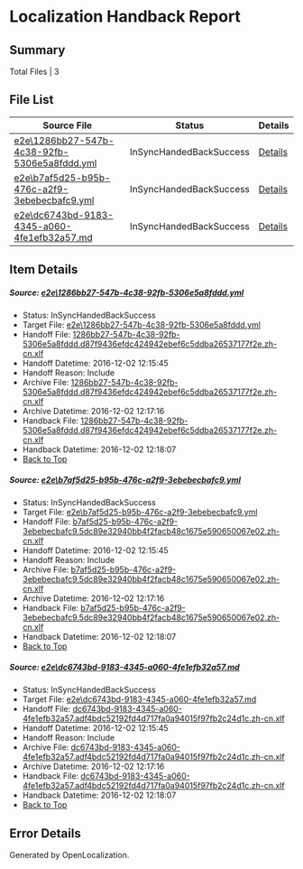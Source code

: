 # <a name='report-top'></a> Localization Handback Report

## Summary
 Total Files | 3

## File List
 Source File | Status | Details 
 ----------- | ------ | ------- 
 [e2e\1286bb27-547b-4c38-92fb-5306e5a8fddd.yml](https://github.com/OpenLocalizationTestOrg/ol-test0/blob/95dd21271db29f398bbb22d92716e2dd81e26c7d/e2e/1286bb27-547b-4c38-92fb-5306e5a8fddd.yml) | InSyncHandedBackSuccess | [Details](#62ff81af3f6e04901c42e4f1100eae5d3b8c90361)
 [e2e\b7af5d25-b95b-476c-a2f9-3ebebecbafc9.yml](https://github.com/OpenLocalizationTestOrg/ol-test0/blob/95dd21271db29f398bbb22d92716e2dd81e26c7d/e2e/b7af5d25-b95b-476c-a2f9-3ebebecbafc9.yml) | InSyncHandedBackSuccess | [Details](#1f7d70f558d59926d0a5fe8c1edb1aa5dcf3c9b12)
 [e2e\dc6743bd-9183-4345-a060-4fe1efb32a57.md](https://github.com/OpenLocalizationTestOrg/ol-test0/blob/95dd21271db29f398bbb22d92716e2dd81e26c7d/e2e/dc6743bd-9183-4345-a060-4fe1efb32a57.md) | InSyncHandedBackSuccess | [Details](#03ee290220c66239cd93cad7ab0cd3f5415ad72d3)

## Item Details
##### <a name='62ff81af3f6e04901c42e4f1100eae5d3b8c90361'></a> Source: [e2e\1286bb27-547b-4c38-92fb-5306e5a8fddd.yml](https://github.com/OpenLocalizationTestOrg/ol-test0/blob/95dd21271db29f398bbb22d92716e2dd81e26c7d/e2e/1286bb27-547b-4c38-92fb-5306e5a8fddd.yml)
* Status: InSyncHandedBackSuccess
* Target File: [e2e\1286bb27-547b-4c38-92fb-5306e5a8fddd.yml](https://github.com/OpenLocalizationTestOrg/ol-test0-zhcn/blob/90ad0b5e378347abe3524c6cf57216f599295e26/e2e/1286bb27-547b-4c38-92fb-5306e5a8fddd.yml)
* Handoff File: [1286bb27-547b-4c38-92fb-5306e5a8fddd.d87f9436efdc424942ebef6c5ddba26537177f2e.zh-cn.xlf](https://github.com/OpenLocalizationTestOrg/ol-test0-handoff/blob/85ab609debe349d9927a551127d10d819808dd71/ol-handoff/OpenLocalizationTestOrg/ol-test0-zhcn/shujia/ht/1286bb27-547b-4c38-92fb-5306e5a8fddd.d87f9436efdc424942ebef6c5ddba26537177f2e.zh-cn.xlf)
* Handoff Datetime: 2016-12-02 12:15:45
* Handoff Reason: Include
* Archive File: [1286bb27-547b-4c38-92fb-5306e5a8fddd.d87f9436efdc424942ebef6c5ddba26537177f2e.zh-cn.xlf](https://github.com/OpenLocalizationTestOrg/ol-test0-handoff/blob/f71479b066d081a39d7d56e9195122028270204c/ol-archive/OpenLocalizationTestOrg/ol-test0-zhcn/shujia/ht/1286bb27-547b-4c38-92fb-5306e5a8fddd.d87f9436efdc424942ebef6c5ddba26537177f2e.zh-cn.xlf)
* Archive Datetime: 2016-12-02 12:17:16
* Handback File: [1286bb27-547b-4c38-92fb-5306e5a8fddd.d87f9436efdc424942ebef6c5ddba26537177f2e.zh-cn.xlf](https://github.com/OpenLocalizationTestOrg/ol-test0-handback/blob/2ba8dae6072f4be2514c6c9cc5de8a326acce280/ol-handback/OpenLocalizationTestOrg/ol-test0-zhcn/shujia/ht/1286bb27-547b-4c38-92fb-5306e5a8fddd.d87f9436efdc424942ebef6c5ddba26537177f2e.zh-cn.xlf)
* Handback Datetime: 2016-12-02 12:18:07
* [Back to Top](#report-top)

##### <a name='1f7d70f558d59926d0a5fe8c1edb1aa5dcf3c9b12'></a> Source: [e2e\b7af5d25-b95b-476c-a2f9-3ebebecbafc9.yml](https://github.com/OpenLocalizationTestOrg/ol-test0/blob/95dd21271db29f398bbb22d92716e2dd81e26c7d/e2e/b7af5d25-b95b-476c-a2f9-3ebebecbafc9.yml)
* Status: InSyncHandedBackSuccess
* Target File: [e2e\b7af5d25-b95b-476c-a2f9-3ebebecbafc9.yml](https://github.com/OpenLocalizationTestOrg/ol-test0-zhcn/blob/90ad0b5e378347abe3524c6cf57216f599295e26/e2e/b7af5d25-b95b-476c-a2f9-3ebebecbafc9.yml)
* Handoff File: [b7af5d25-b95b-476c-a2f9-3ebebecbafc9.5dc89e32940bb4f2facb48c1675e590650067e02.zh-cn.xlf](https://github.com/OpenLocalizationTestOrg/ol-test0-handoff/blob/85ab609debe349d9927a551127d10d819808dd71/ol-handoff/OpenLocalizationTestOrg/ol-test0-zhcn/shujia/ht/b7af5d25-b95b-476c-a2f9-3ebebecbafc9.5dc89e32940bb4f2facb48c1675e590650067e02.zh-cn.xlf)
* Handoff Datetime: 2016-12-02 12:15:45
* Handoff Reason: Include
* Archive File: [b7af5d25-b95b-476c-a2f9-3ebebecbafc9.5dc89e32940bb4f2facb48c1675e590650067e02.zh-cn.xlf](https://github.com/OpenLocalizationTestOrg/ol-test0-handoff/blob/f71479b066d081a39d7d56e9195122028270204c/ol-archive/OpenLocalizationTestOrg/ol-test0-zhcn/shujia/ht/b7af5d25-b95b-476c-a2f9-3ebebecbafc9.5dc89e32940bb4f2facb48c1675e590650067e02.zh-cn.xlf)
* Archive Datetime: 2016-12-02 12:17:16
* Handback File: [b7af5d25-b95b-476c-a2f9-3ebebecbafc9.5dc89e32940bb4f2facb48c1675e590650067e02.zh-cn.xlf](https://github.com/OpenLocalizationTestOrg/ol-test0-handback/blob/2ba8dae6072f4be2514c6c9cc5de8a326acce280/ol-handback/OpenLocalizationTestOrg/ol-test0-zhcn/shujia/ht/b7af5d25-b95b-476c-a2f9-3ebebecbafc9.5dc89e32940bb4f2facb48c1675e590650067e02.zh-cn.xlf)
* Handback Datetime: 2016-12-02 12:18:07
* [Back to Top](#report-top)

##### <a name='03ee290220c66239cd93cad7ab0cd3f5415ad72d3'></a> Source: [e2e\dc6743bd-9183-4345-a060-4fe1efb32a57.md](https://github.com/OpenLocalizationTestOrg/ol-test0/blob/95dd21271db29f398bbb22d92716e2dd81e26c7d/e2e/dc6743bd-9183-4345-a060-4fe1efb32a57.md)
* Status: InSyncHandedBackSuccess
* Target File: [e2e\dc6743bd-9183-4345-a060-4fe1efb32a57.md](https://github.com/OpenLocalizationTestOrg/ol-test0-zhcn/blob/90ad0b5e378347abe3524c6cf57216f599295e26/e2e/dc6743bd-9183-4345-a060-4fe1efb32a57.md)
* Handoff File: [dc6743bd-9183-4345-a060-4fe1efb32a57.adf4bdc52192fd4d717fa0a94015f97fb2c24d1c.zh-cn.xlf](https://github.com/OpenLocalizationTestOrg/ol-test0-handoff/blob/85ab609debe349d9927a551127d10d819808dd71/ol-handoff/OpenLocalizationTestOrg/ol-test0-zhcn/shujia/ht/dc6743bd-9183-4345-a060-4fe1efb32a57.adf4bdc52192fd4d717fa0a94015f97fb2c24d1c.zh-cn.xlf)
* Handoff Datetime: 2016-12-02 12:15:45
* Handoff Reason: Include
* Archive File: [dc6743bd-9183-4345-a060-4fe1efb32a57.adf4bdc52192fd4d717fa0a94015f97fb2c24d1c.zh-cn.xlf](https://github.com/OpenLocalizationTestOrg/ol-test0-handoff/blob/f71479b066d081a39d7d56e9195122028270204c/ol-archive/OpenLocalizationTestOrg/ol-test0-zhcn/shujia/ht/dc6743bd-9183-4345-a060-4fe1efb32a57.adf4bdc52192fd4d717fa0a94015f97fb2c24d1c.zh-cn.xlf)
* Archive Datetime: 2016-12-02 12:17:16
* Handback File: [dc6743bd-9183-4345-a060-4fe1efb32a57.adf4bdc52192fd4d717fa0a94015f97fb2c24d1c.zh-cn.xlf](https://github.com/OpenLocalizationTestOrg/ol-test0-handback/blob/2ba8dae6072f4be2514c6c9cc5de8a326acce280/ol-handback/OpenLocalizationTestOrg/ol-test0-zhcn/shujia/ht/dc6743bd-9183-4345-a060-4fe1efb32a57.adf4bdc52192fd4d717fa0a94015f97fb2c24d1c.zh-cn.xlf)
* Handback Datetime: 2016-12-02 12:18:07
* [Back to Top](#report-top)


## Error Details

Generated by OpenLocalization.
